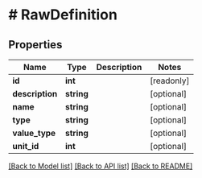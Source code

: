 # # RawDefinition

## Properties

Name | Type | Description | Notes
------------ | ------------- | ------------- | -------------
**id** | **int** |  | [readonly]
**description** | **string** |  | [optional]
**name** | **string** |  | [optional]
**type** | **string** |  | [optional]
**value_type** | **string** |  | [optional]
**unit_id** | **int** |  | [optional]

[[Back to Model list]](../../README.md#models) [[Back to API list]](../../README.md#endpoints) [[Back to README]](../../README.md)
